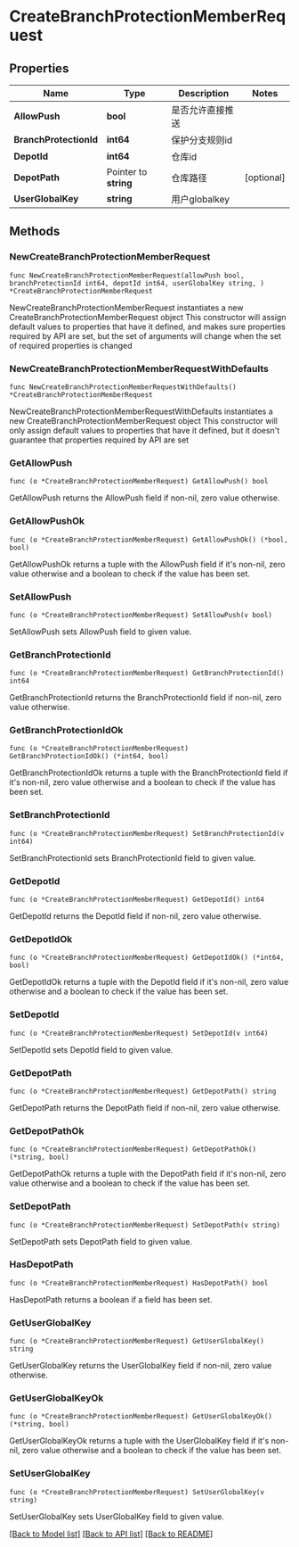 # CreateBranchProtectionMemberRequest

## Properties

Name | Type | Description | Notes
------------ | ------------- | ------------- | -------------
**AllowPush** | **bool** | 是否允许直接推送 | 
**BranchProtectionId** | **int64** | 保护分支规则id | 
**DepotId** | **int64** | 仓库id | 
**DepotPath** | Pointer to **string** | 仓库路径 | [optional] 
**UserGlobalKey** | **string** | 用户globalkey | 

## Methods

### NewCreateBranchProtectionMemberRequest

`func NewCreateBranchProtectionMemberRequest(allowPush bool, branchProtectionId int64, depotId int64, userGlobalKey string, ) *CreateBranchProtectionMemberRequest`

NewCreateBranchProtectionMemberRequest instantiates a new CreateBranchProtectionMemberRequest object
This constructor will assign default values to properties that have it defined,
and makes sure properties required by API are set, but the set of arguments
will change when the set of required properties is changed

### NewCreateBranchProtectionMemberRequestWithDefaults

`func NewCreateBranchProtectionMemberRequestWithDefaults() *CreateBranchProtectionMemberRequest`

NewCreateBranchProtectionMemberRequestWithDefaults instantiates a new CreateBranchProtectionMemberRequest object
This constructor will only assign default values to properties that have it defined,
but it doesn't guarantee that properties required by API are set

### GetAllowPush

`func (o *CreateBranchProtectionMemberRequest) GetAllowPush() bool`

GetAllowPush returns the AllowPush field if non-nil, zero value otherwise.

### GetAllowPushOk

`func (o *CreateBranchProtectionMemberRequest) GetAllowPushOk() (*bool, bool)`

GetAllowPushOk returns a tuple with the AllowPush field if it's non-nil, zero value otherwise
and a boolean to check if the value has been set.

### SetAllowPush

`func (o *CreateBranchProtectionMemberRequest) SetAllowPush(v bool)`

SetAllowPush sets AllowPush field to given value.


### GetBranchProtectionId

`func (o *CreateBranchProtectionMemberRequest) GetBranchProtectionId() int64`

GetBranchProtectionId returns the BranchProtectionId field if non-nil, zero value otherwise.

### GetBranchProtectionIdOk

`func (o *CreateBranchProtectionMemberRequest) GetBranchProtectionIdOk() (*int64, bool)`

GetBranchProtectionIdOk returns a tuple with the BranchProtectionId field if it's non-nil, zero value otherwise
and a boolean to check if the value has been set.

### SetBranchProtectionId

`func (o *CreateBranchProtectionMemberRequest) SetBranchProtectionId(v int64)`

SetBranchProtectionId sets BranchProtectionId field to given value.


### GetDepotId

`func (o *CreateBranchProtectionMemberRequest) GetDepotId() int64`

GetDepotId returns the DepotId field if non-nil, zero value otherwise.

### GetDepotIdOk

`func (o *CreateBranchProtectionMemberRequest) GetDepotIdOk() (*int64, bool)`

GetDepotIdOk returns a tuple with the DepotId field if it's non-nil, zero value otherwise
and a boolean to check if the value has been set.

### SetDepotId

`func (o *CreateBranchProtectionMemberRequest) SetDepotId(v int64)`

SetDepotId sets DepotId field to given value.


### GetDepotPath

`func (o *CreateBranchProtectionMemberRequest) GetDepotPath() string`

GetDepotPath returns the DepotPath field if non-nil, zero value otherwise.

### GetDepotPathOk

`func (o *CreateBranchProtectionMemberRequest) GetDepotPathOk() (*string, bool)`

GetDepotPathOk returns a tuple with the DepotPath field if it's non-nil, zero value otherwise
and a boolean to check if the value has been set.

### SetDepotPath

`func (o *CreateBranchProtectionMemberRequest) SetDepotPath(v string)`

SetDepotPath sets DepotPath field to given value.

### HasDepotPath

`func (o *CreateBranchProtectionMemberRequest) HasDepotPath() bool`

HasDepotPath returns a boolean if a field has been set.

### GetUserGlobalKey

`func (o *CreateBranchProtectionMemberRequest) GetUserGlobalKey() string`

GetUserGlobalKey returns the UserGlobalKey field if non-nil, zero value otherwise.

### GetUserGlobalKeyOk

`func (o *CreateBranchProtectionMemberRequest) GetUserGlobalKeyOk() (*string, bool)`

GetUserGlobalKeyOk returns a tuple with the UserGlobalKey field if it's non-nil, zero value otherwise
and a boolean to check if the value has been set.

### SetUserGlobalKey

`func (o *CreateBranchProtectionMemberRequest) SetUserGlobalKey(v string)`

SetUserGlobalKey sets UserGlobalKey field to given value.



[[Back to Model list]](../README.md#documentation-for-models) [[Back to API list]](../README.md#documentation-for-api-endpoints) [[Back to README]](../README.md)


